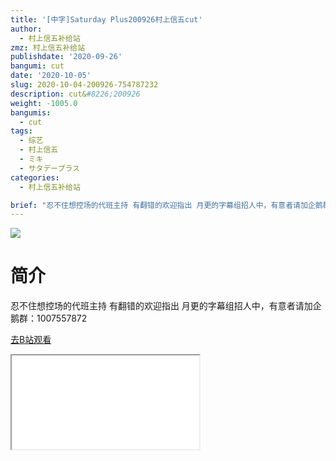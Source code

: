 ```yaml
---
title: '[中字]Saturday Plus200926村上信五cut'
author:
  - 村上信五补给站
zmz: 村上信五补给站
publishdate: '2020-09-26'
bangumi: cut
date: '2020-10-05'
slug: 2020-10-04-200926-754787232
description: cut&#8226;200926
weight: -1005.0
bangumis:
  - cut
tags:
  - 综艺
  - 村上信五
  - ミキ
  - サタデープラス
categories:
  - 村上信五补给站

brief: "忍不住想控场的代班主持 有翻错的欢迎指出 月更的字幕组招人中，有意者请加企鹅群：1007557872"
---
```

![](https://raw.githubusercontent.com/tcgriffith/owaraisite/master/static/tmpimg/c2cb3698a5504428d2b04bf7e73628dc99156ec9.jpg.480.jpg)
# 简介  
忍不住想控场的代班主持
有翻错的欢迎指出
月更的字幕组招人中，有意者请加企鹅群：1007557872  

[去B站观看](https://www.bilibili.com/video/av754787232/)
<div class ="resp-container"><iframe class="testiframe" src="//player.bilibili.com/player.html?aid=754787232"", scrolling="no", allowfullscreen="true" > </iframe></div> 
